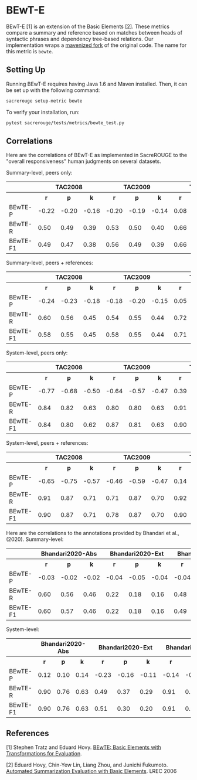 # BEwT-E
BEwT-E [1] is an extension of the Basic Elements [2].
These metrics compare a summary and reference based on matches between heads of syntactic phrases and dependency tree-based relations.
Our implementation wraps a [mavenized fork](https://github.com/igorbrigadir/ROUGE-BEwTE) of the original code.
The name for this metric is `bewte`.

## Setting Up
Running BEwT-E requires having Java 1.6 and Maven installed.
Then, it can be set up with the following command:
```bash
sacrerouge setup-metric bewte
```

To verify your installation, run:
```bash
pytest sacrerouge/tests/metrics/bewte_test.py
```

## Correlations
Here are the correlations of BEwT-E as implemented in SacreROUGE to the "overall responsiveness" human judgments on several datasets.

Summary-level, peers only:
<table>
<tr>
<th></th>
<th colspan="3">TAC2008</th>
<th colspan="3">TAC2009</th>
<th colspan="3">TAC2010</th>
<th colspan="3">TAC2011</th>
</tr>
<tr>
<th></th>
<th>r</th>
<th>p</th>
<th>k</th>
<th>r</th>
<th>p</th>
<th>k</th>
<th>r</th>
<th>p</th>
<th>k</th>
<th>r</th>
<th>p</th>
<th>k</th>
</tr>
<tr>
<td>BEwTE-P</td>
<td>-0.22</td>
<td>-0.20</td>
<td>-0.16</td>
<td>-0.20</td>
<td>-0.19</td>
<td>-0.14</td>
<td>0.08</td>
<td>-0.07</td>
<td>-0.06</td>
<td>0.28</td>
<td>-0.01</td>
<td>-0.01</td>
</tr>
<tr>
<td>BEwTE-R</td>
<td>0.50</td>
<td>0.49</td>
<td>0.39</td>
<td>0.53</td>
<td>0.50</td>
<td>0.40</td>
<td>0.66</td>
<td>0.62</td>
<td>0.51</td>
<td>0.59</td>
<td>0.51</td>
<td>0.41</td>
</tr>
<tr>
<td>BEwTE-F1</td>
<td>0.49</td>
<td>0.47</td>
<td>0.38</td>
<td>0.56</td>
<td>0.49</td>
<td>0.39</td>
<td>0.66</td>
<td>0.62</td>
<td>0.50</td>
<td>0.59</td>
<td>0.50</td>
<td>0.40</td>
</tr>
</table>

Summary-level, peers + references:
<table>
<tr>
<th></th>
<th colspan="3">TAC2008</th>
<th colspan="3">TAC2009</th>
<th colspan="3">TAC2010</th>
<th colspan="3">TAC2011</th>
</tr>
<tr>
<th></th>
<th>r</th>
<th>p</th>
<th>k</th>
<th>r</th>
<th>p</th>
<th>k</th>
<th>r</th>
<th>p</th>
<th>k</th>
<th>r</th>
<th>p</th>
<th>k</th>
</tr>
<tr>
<td>BEwTE-P</td>
<td>-0.24</td>
<td>-0.23</td>
<td>-0.18</td>
<td>-0.18</td>
<td>-0.20</td>
<td>-0.15</td>
<td>0.05</td>
<td>-0.12</td>
<td>-0.10</td>
<td>0.24</td>
<td>-0.04</td>
<td>-0.04</td>
</tr>
<tr>
<td>BEwTE-R</td>
<td>0.60</td>
<td>0.56</td>
<td>0.45</td>
<td>0.54</td>
<td>0.55</td>
<td>0.44</td>
<td>0.72</td>
<td>0.69</td>
<td>0.57</td>
<td>0.59</td>
<td>0.54</td>
<td>0.44</td>
</tr>
<tr>
<td>BEwTE-F1</td>
<td>0.58</td>
<td>0.55</td>
<td>0.45</td>
<td>0.58</td>
<td>0.55</td>
<td>0.44</td>
<td>0.71</td>
<td>0.68</td>
<td>0.56</td>
<td>0.59</td>
<td>0.53</td>
<td>0.43</td>
</tr>
</table>

System-level, peers only:
<table>
<tr>
<th></th>
<th colspan="3">TAC2008</th>
<th colspan="3">TAC2009</th>
<th colspan="3">TAC2010</th>
<th colspan="3">TAC2011</th>
</tr>
<tr>
<th></th>
<th>r</th>
<th>p</th>
<th>k</th>
<th>r</th>
<th>p</th>
<th>k</th>
<th>r</th>
<th>p</th>
<th>k</th>
<th>r</th>
<th>p</th>
<th>k</th>
</tr>
<tr>
<td>BEwTE-P</td>
<td>-0.77</td>
<td>-0.68</td>
<td>-0.50</td>
<td>-0.64</td>
<td>-0.57</td>
<td>-0.47</td>
<td>0.39</td>
<td>-0.48</td>
<td>-0.38</td>
<td>0.68</td>
<td>-0.42</td>
<td>-0.32</td>
</tr>
<tr>
<td>BEwTE-R</td>
<td>0.84</td>
<td>0.82</td>
<td>0.63</td>
<td>0.80</td>
<td>0.80</td>
<td>0.63</td>
<td>0.91</td>
<td>0.85</td>
<td>0.73</td>
<td>0.92</td>
<td>0.75</td>
<td>0.58</td>
</tr>
<tr>
<td>BEwTE-F1</td>
<td>0.84</td>
<td>0.80</td>
<td>0.62</td>
<td>0.87</td>
<td>0.81</td>
<td>0.63</td>
<td>0.90</td>
<td>0.86</td>
<td>0.73</td>
<td>0.91</td>
<td>0.73</td>
<td>0.57</td>
</tr>
</table>

System-level, peers + references:
<table>
<tr>
<th></th>
<th colspan="3">TAC2008</th>
<th colspan="3">TAC2009</th>
<th colspan="3">TAC2010</th>
<th colspan="3">TAC2011</th>
</tr>
<tr>
<th></th>
<th>r</th>
<th>p</th>
<th>k</th>
<th>r</th>
<th>p</th>
<th>k</th>
<th>r</th>
<th>p</th>
<th>k</th>
<th>r</th>
<th>p</th>
<th>k</th>
</tr>
<tr>
<td>BEwTE-P</td>
<td>-0.65</td>
<td>-0.75</td>
<td>-0.57</td>
<td>-0.46</td>
<td>-0.59</td>
<td>-0.47</td>
<td>0.14</td>
<td>-0.58</td>
<td>-0.47</td>
<td>0.36</td>
<td>-0.49</td>
<td>-0.39</td>
</tr>
<tr>
<td>BEwTE-R</td>
<td>0.91</td>
<td>0.87</td>
<td>0.71</td>
<td>0.71</td>
<td>0.87</td>
<td>0.70</td>
<td>0.92</td>
<td>0.91</td>
<td>0.79</td>
<td>0.79</td>
<td>0.83</td>
<td>0.67</td>
</tr>
<tr>
<td>BEwTE-F1</td>
<td>0.90</td>
<td>0.87</td>
<td>0.71</td>
<td>0.78</td>
<td>0.87</td>
<td>0.70</td>
<td>0.90</td>
<td>0.91</td>
<td>0.79</td>
<td>0.76</td>
<td>0.82</td>
<td>0.66</td>
</tr>
</table>

Here are the correlations to the annotations provided by Bhandari et al., (2020).
Summary-level:
<table>
<tr>
<th></th>
<th colspan="3">Bhandari2020-Abs</th>
<th colspan="3">Bhandari2020-Ext</th>
<th colspan="3">Bhandari2020-Mix</th>
</tr>
<tr>
<th></th>
<th>r</th>
<th>p</th>
<th>k</th>
<th>r</th>
<th>p</th>
<th>k</th>
<th>r</th>
<th>p</th>
<th>k</th>
</tr>
<tr>
<td>BEwTE-P</td>
<td>-0.03</td>
<td>-0.02</td>
<td>-0.02</td>
<td>-0.04</td>
<td>-0.05</td>
<td>-0.04</td>
<td>-0.04</td>
<td>-0.03</td>
<td>-0.02</td>
</tr>
<tr>
<td>BEwTE-R</td>
<td>0.60</td>
<td>0.56</td>
<td>0.46</td>
<td>0.22</td>
<td>0.18</td>
<td>0.16</td>
<td>0.48</td>
<td>0.45</td>
<td>0.36</td>
</tr>
<tr>
<td>BEwTE-F1</td>
<td>0.60</td>
<td>0.57</td>
<td>0.46</td>
<td>0.22</td>
<td>0.18</td>
<td>0.16</td>
<td>0.49</td>
<td>0.44</td>
<td>0.35</td>
</tr>
</table>

System-level:
<table>
<tr>
<th></th>
<th colspan="3">Bhandari2020-Abs</th>
<th colspan="3">Bhandari2020-Ext</th>
<th colspan="3">Bhandari2020-Mix</th>
</tr>
<tr>
<th></th>
<th>r</th>
<th>p</th>
<th>k</th>
<th>r</th>
<th>p</th>
<th>k</th>
<th>r</th>
<th>p</th>
<th>k</th>
</tr>
<tr>
<td>BEwTE-P</td>
<td>0.12</td>
<td>0.10</td>
<td>0.14</td>
<td>-0.23</td>
<td>-0.16</td>
<td>-0.11</td>
<td>-0.14</td>
<td>-0.18</td>
<td>-0.09</td>
</tr>
<tr>
<td>BEwTE-R</td>
<td>0.90</td>
<td>0.76</td>
<td>0.63</td>
<td>0.49</td>
<td>0.37</td>
<td>0.29</td>
<td>0.91</td>
<td>0.91</td>
<td>0.75</td>
</tr>
<tr>
<td>BEwTE-F1</td>
<td>0.90</td>
<td>0.76</td>
<td>0.63</td>
<td>0.51</td>
<td>0.30</td>
<td>0.20</td>
<td>0.91</td>
<td>0.90</td>
<td>0.74</td>
</tr>
</table>

## References
[1] Stephen Tratz and Eduard Hovy. [BEwT­E: Basic Elements with Transformations for Evaluation](http://www.cs.cmu.edu/~./hovy/papers/08MetricsMATR-BEwT-E.pdf).

[2] Eduard Hovy, Chin-Yew Lin, Liang Zhou, and Junichi Fukumoto. [Automated Summarization Evaluation with Basic Elements](http://www.lrec-conf.org/proceedings/lrec2006/pdf/438_pdf.pdf). LREC 2006